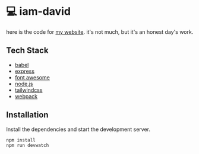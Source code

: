 # 💻 iam-david

here is the code for [my website](https://davidranich.com). it's not much, but it's an honest day's work.

## Tech Stack

- [babel](https://babeljs.io/)
- [express](https://expressjs.com/)
- [font awesome](https://fontawesome.com/)
- [node.js](https://nodejs.org/en/)
- [tailwindcss](https://tailwindcss.com/)
- [webpack](https://webpack.js.org/)

## Installation

Install the dependencies and start the development server.

```sh
npm install
npm run devwatch
```
